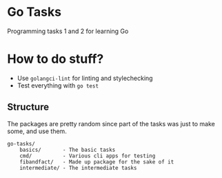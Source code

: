 # Go Tasks

Programming tasks 1 and 2 for learning Go

# How to do stuff?

* Use `golangci-lint` for linting and stylechecking
* Test everything with `go test`

## Structure

The packages are pretty random since part of the tasks was just to make some, and use them.

```
go-tasks/
	basics/ 	  - The basic tasks
	cmd/ 		  - Various cli apps for testing
	fibandfact/   - Made up package for the sake of it
	intermediate/ - The intermediate tasks
```
